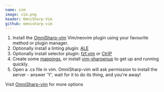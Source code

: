 ```yaml
---
name: vim
image: vim.png
header: OmniSharp-Vim 
github: omnisharp-vim 
---
```


1. Install the [OmniSharp-vim](https://github.com/OmniSharp/Omnisharp-vim) Vim/neovim plugin using your favourite method or plugin manager.
1. Optionally install a linting plugin: [ALE](https://github.com/w0rp/ale)
3. Optionally install selector plugin: [fzf.vim](https://github.com/junegunn/fzf.vim) or [CtrlP](https://github.com/kien/ctrlp.vim)
5. Create some [mappings](https://github.com/OmniSharp/Omnisharp-vim#configuration), or install [vim-sharpenup](https://github.com/nickspoons/vim-sharpenup) to get up and running quickly.
6. Open a .cs file in vim. OmniSharp-vim will ask permission to install the server - answer 'Y', wait for it to do its thing, and you're away!

Visit [OmniSharp-vim](https://github.com/OmniSharp/Omnisharp-vim) for more options
